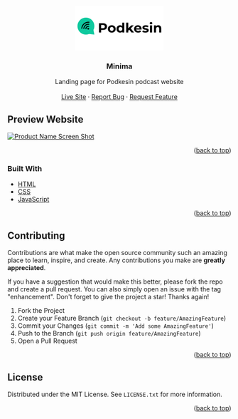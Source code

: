 <div id="top"></div>

<!-- PROJECT LOGO -->
<br />
<div align="center">
  <a href="https://github.com/mavolty/podkesin">
    <img src="/assets/brand.png" alt="Logo">
  </a>

<h3 align="center">Minima</h3>

  <p align="center">
    Landing page for Podkesin podcast website
    <br />
    <br />
    <a href="https://podkesin.netlify.app/">Live Site</a>
    ·
    <a href="https://github.com/mavolty/podkesin/issues">Report Bug</a>
    ·
    <a href="https://github.com/mavolty/podkesin/issues">Request Feature</a>
  </p>
</div>

<!-- PREVIEW WEBSITE -->
## Preview Website

[![Product Name Screen Shot][product-screenshot]](https://podkesin.netlify.app/)

<p align="right">(<a href="#top">back to top</a>)</p>

### Built With

* [HTML](https://html.spec.whatwg.org/multipage/xhtml.html)
* [CSS](https://developer.mozilla.org/en-US/docs/Web/CSS)
* [JavaScript](https://javascript.info/)

<p align="right">(<a href="#top">back to top</a>)</p>

<!-- CONTRIBUTING -->
## Contributing

Contributions are what make the open source community such an amazing place to learn, inspire, and create. Any contributions you make are **greatly appreciated**.

If you have a suggestion that would make this better, please fork the repo and create a pull request. You can also simply open an issue with the tag "enhancement".
Don't forget to give the project a star! Thanks again!

1. Fork the Project
2. Create your Feature Branch (`git checkout -b feature/AmazingFeature`)
3. Commit your Changes (`git commit -m 'Add some AmazingFeature'`)
4. Push to the Branch (`git push origin feature/AmazingFeature`)
5. Open a Pull Request

<p align="right">(<a href="#top">back to top</a>)</p>

<!-- LICENSE -->
## License

Distributed under the MIT License. See `LICENSE.txt` for more information.

<p align="right">(<a href="#top">back to top</a>)</p>

<!-- MARKDOWN LINKS & IMAGES -->
<!-- https://www.markdownguide.org/basic-syntax/#reference-style-links -->
[product-screenshot]: https://awesomescreenshot.s3.amazonaws.com/image/2851424/19854420-315f1290b7cba5acfaa171036dde6ffd.png?X-Amz-Algorithm=AWS4-HMAC-SHA256&X-Amz-Credential=AKIAJSCJQ2NM3XLFPVKA%2F20220110%2Fus-east-1%2Fs3%2Faws4_request&X-Amz-Date=20220110T141139Z&X-Amz-Expires=28800&X-Amz-SignedHeaders=host&X-Amz-Signature=6c7f5d2613f277ad693f9908d60aa65a593b5e2a363d7d98ad120cf25c28b03d
